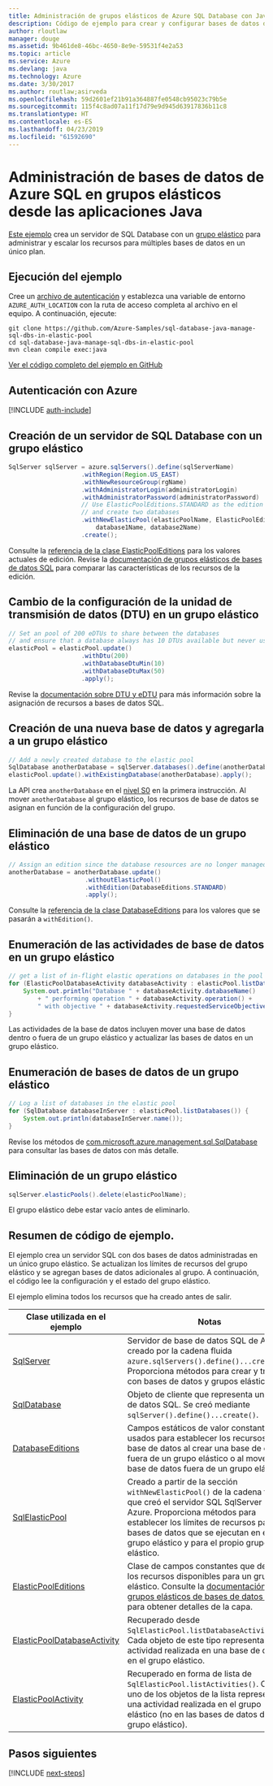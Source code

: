 ```yaml
---
title: Administración de grupos elásticos de Azure SQL Database con Java | Microsoft Docs
description: Código de ejemplo para crear y configurar bases de datos de Azure SQL mediante el SDK de Azure para Java
author: rloutlaw
manager: douge
ms.assetid: 9b461de8-46bc-4650-8e9e-59531f4e2a53
ms.topic: article
ms.service: Azure
ms.devlang: java
ms.technology: Azure
ms.date: 3/30/2017
ms.author: routlaw;asirveda
ms.openlocfilehash: 59d2601ef21b91a364887fe0548cb95023c79b5e
ms.sourcegitcommit: 115f4c8ad07a11f17d79e9d945d63917836b11c8
ms.translationtype: HT
ms.contentlocale: es-ES
ms.lasthandoff: 04/23/2019
ms.locfileid: "61592690"
---
```

# <a name="manage-azure-sql-databases-in-elastic-pools-from-your-java-applications"></a>Administración de bases de datos de Azure SQL en grupos elásticos desde las aplicaciones Java

[Este ejemplo](https://github.com/Azure-Samples/sql-database-java-manage-sql-dbs-in-elastic-pool) crea un servidor de SQL Database con un [grupo elástico](https://docs.microsoft.com/azure/sql-database/sql-database-elastic-pool) para administrar y escalar los recursos para múltiples bases de datos en un único plan.

## <a name="run-the-sample"></a>Ejecución del ejemplo

Cree un [archivo de autenticación](https://github.com/Azure/azure-sdk-for-java/blob/master/AUTH.md) y establezca una variable de entorno `AZURE_AUTH_LOCATION` con la ruta de acceso completa al archivo en el equipo. A continuación, ejecute:

```
git clone https://github.com/Azure-Samples/sql-database-java-manage-sql-dbs-in-elastic-pool
cd sql-database-java-manage-sql-dbs-in-elastic-pool
mvn clean compile exec:java
```

[Ver el código completo del ejemplo en GitHub](https://github.com/Azure-Samples/sql-database-java-manage-sql-dbs-in-elastic-pool)

## <a name="authenticate-with-azure"></a>Autenticación con Azure

[!INCLUDE [auth-include](includes/java-auth-include.md)]

## <a name="create-a-sql-database-server-with-an-elastic-pool"></a>Creación de un servidor de SQL Database con un grupo elástico

```java
SqlServer sqlServer = azure.sqlServers().define(sqlServerName)
                    .withRegion(Region.US_EAST)
                    .withNewResourceGroup(rgName)
                    .withAdministratorLogin(administratorLogin)
                    .withAdministratorPassword(administratorPassword)
                    // Use ElasticPoolEditions.STANDARD as the edition
                    // and create two databases
                    .withNewElasticPool(elasticPoolName, ElasticPoolEditions.STANDARD, 
                        database1Name, database2Name)
                    .create();
```

Consulte la [referencia de la clase ElasticPoolEditions](https://docs.microsoft.com/java/api/com.microsoft.azure.management.sql._elastic_pool_editions) para los valores actuales de edición. Revise la [documentación de grupos elásticos de bases de datos SQL](https://docs.microsoft.com/azure/sql-database/sql-database-elastic-pool) para comparar las características de los recursos de la edición. 

## <a name="change-database-transaction-unit-dtu-settings-in-an-elastic-pool"></a>Cambio de la configuración de la unidad de transmisión de datos (DTU) en un grupo elástico

```java
// Set an pool of 200 eDTUs to share between the databases
// and ensure that a database always has 10 DTUs available but never uses more than 50
elasticPool = elasticPool.update()
                    .withDtu(200)
                    .withDatabaseDtuMin(10)
                    .withDatabaseDtuMax(50)
                    .apply();
```

Revise la [documentación sobre DTU y eDTU](https://docs.microsoft.com/azure/sql-database/sql-database-what-is-a-dtu) para más información sobre la asignación de recursos a bases de datos SQL.

## <a name="create-a-new-database-and-add-it-to-an-elastic-pool"></a>Creación de una nueva base de datos y agregarla a un grupo elástico

```java
// Add a newly created database to the elastic pool
SqlDatabase anotherDatabase = sqlServer.databases().define(anotherDatabaseName).create();
elasticPool.update().withExistingDatabase(anotherDatabase).apply();            
```

La API crea `anotherDatabase` en el [nivel S0](https://docs.microsoft.com/azure/sql-database/sql-database-service-tiers) en la primera instrucción. Al mover `anotherDatabase` al grupo elástico, los recursos de base de datos se asignan en función de la configuración del grupo.

## <a name="remove-a-database-from-an-elastic-pool"></a>Eliminación de una base de datos de un grupo elástico
```java
// Assign an edition since the database resources are no longer managed in the pool 
anotherDatabase = anotherDatabase.update()
                     .withoutElasticPool()
                     .withEdition(DatabaseEditions.STANDARD)
                     .apply();
```

Consulte la [referencia de la clase DatabaseEditions](https://docs.microsoft.com/java/api/com.microsoft.azure.management.sql._database_editions) para los valores que se pasarán a `withEdition()`.

## <a name="list-current-database-activities-in-an-elastic-pool"></a>Enumeración de las actividades de base de datos en un grupo elástico
```java
// get a list of in-flight elastic operations on databases in the pool and log them 
for (ElasticPoolDatabaseActivity databaseActivity : elasticPool.listDatabaseActivities()) {
    System.out.println("Database " + databaseActivity.databaseName() 
        + " performing operation " + databaseActivity.operation() + 
        " with objective " + databaseActivity.requestedServiceObjective());
}
```

Las actividades de la base de datos incluyen mover una base de datos dentro o fuera de un grupo elástico y actualizar las bases de datos en un grupo elástico.


## <a name="list-databases-in-an-elastic-pool"></a>Enumeración de bases de datos de un grupo elástico
```java
// Log a list of databases in the elastic pool 
for (SqlDatabase databaseInServer : elasticPool.listDatabases()) {
    System.out.println(databaseInServer.name());
}
```

Revise los métodos de [com.microsoft.azure.management.sql.SqlDatabase](https://docs.microsoft.com/java/api/com.microsoft.azure.management.sql._sql_database) para consultar las bases de datos con más detalle.

## <a name="delete-an-elastic-pool"></a>Eliminación de un grupo elástico
```java
sqlServer.elasticPools().delete(elasticPoolName);
```

El grupo elástico debe estar vacío antes de eliminarlo.

## <a name="sample-code-summary"></a>Resumen de código de ejemplo.

El ejemplo crea un servidor SQL con dos bases de datos administradas en un único grupo elástico. Se actualizan los límites de recursos del grupo elástico y se agregan bases de datos adicionales al grupo. A continuación, el código lee la configuración y el estado del grupo elástico. 

El ejemplo elimina todos los recursos que ha creado antes de salir.

| Clase utilizada en el ejemplo | Notas |
|-------|-------|
| [SqlServer](https://docs.microsoft.com/java/api/com.microsoft.azure.management.sql._sql_server) | Servidor de base de datos SQL de Azure creado por la cadena fluida `azure.sqlServers().define()...create()`. Proporciona métodos para crear y trabajar con bases de datos y grupos elásticos. 
| [SqlDatabase](https://docs.microsoft.com/java/api/com.microsoft.azure.management.sql._sql_database) | Objeto de cliente que representa una base de datos SQL. Se creó mediante `sqlServer().define()...create()`. 
| [DatabaseEditions](https://docs.microsoft.com/java/api/com.microsoft.azure.management.sql._database_editions) | Campos estáticos de valor constante usados para establecer los recursos de base de datos al crear una base de datos fuera de un grupo elástico o al mover una base de datos fuera de un grupo elástico  
| [SqlElasticPool](https://docs.microsoft.com/java/api/com.microsoft.azure.management.sql._sql_elastic_pool) | Creado a partir de la sección `withNewElasticPool()` de la cadena fluida que creó el servidor SQL SqlServer en Azure. Proporciona métodos para establecer los límites de recursos para las bases de datos que se ejecutan en el grupo elástico y para el propio grupo elástico. 
| [ElasticPoolEditions](https://docs.microsoft.com/java/api/com.microsoft.azure.management.sql._elastic_pool_editions) | Clase de campos constantes que definen los recursos disponibles para un grupo elástico. Consulte la [documentación de grupos elásticos de bases de datos SQL](https://docs.microsoft.com/azure/sql-database/sql-database-elastic-pool) para obtener detalles de la capa. 
| [ElasticPoolDatabaseActivity](https://docs.microsoft.com/java/api/com.microsoft.azure.management.sql._elastic_pool_database_activity) | Recuperado desde `SqlElasticPool.listDatabaseActivities()`. Cada objeto de este tipo representa una actividad realizada en una base de datos en el grupo elástico.
| [ElasticPoolActivity](https://docs.microsoft.com/java/api/com.microsoft.azure.management.sql._elastic_pool_activity) | Recuperado en forma de lista de `SqlElasticPool.listActivities()`. Cada uno de los objetos de la lista representa una actividad realizada en el grupo elástico (no en las bases de datos del grupo elástico).

## <a name="next-steps"></a>Pasos siguientes

[!INCLUDE [next-steps](includes/java-next-steps.md)]
